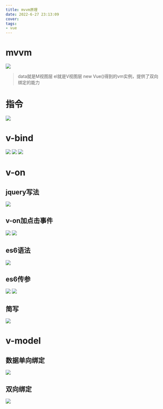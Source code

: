```yaml
---
title: mvvm原理
date: 2022-6-27 23:13:09
cover: 
tags:
- vue
---
```

# mvvm
![](https://blog-1258707945.cos.ap-guangzhou.myqcloud.com//blog/20220627232342.png)
> data就是M视图层
> el就是V视图层
> new Vue()得到的vm实例，提供了双向绑定的能力

# 指令
![](https://blog-1258707945.cos.ap-guangzhou.myqcloud.com//blog/20220627234653.png)

# v-bind
![](https://blog-1258707945.cos.ap-guangzhou.myqcloud.com//blog/20220628000651.png)
![](https://blog-1258707945.cos.ap-guangzhou.myqcloud.com//blog/20220628000629.png)
![](https://blog-1258707945.cos.ap-guangzhou.myqcloud.com//blog/20220628000829.png)

# v-on
## jquery写法
![](https://blog-1258707945.cos.ap-guangzhou.myqcloud.com//blog/20220628001535.png)
## v-on加点击事件
![](https://blog-1258707945.cos.ap-guangzhou.myqcloud.com//blog/20220628001928.png)
![](https://blog-1258707945.cos.ap-guangzhou.myqcloud.com//blog/20220628002000.png)
## es6语法
![](https://blog-1258707945.cos.ap-guangzhou.myqcloud.com//blog/20220628002119.png)
## es6传参
![](https://blog-1258707945.cos.ap-guangzhou.myqcloud.com//blog/20220628002533.png)
![](https://blog-1258707945.cos.ap-guangzhou.myqcloud.com//blog/20220628002928.png)
## 简写
![](https://blog-1258707945.cos.ap-guangzhou.myqcloud.com//blog/20220628003240.png)
# v-model
## 数据单向绑定
![](https://blog-1258707945.cos.ap-guangzhou.myqcloud.com//blog/20220628010416.png)
## 双向绑定
![](https://blog-1258707945.cos.ap-guangzhou.myqcloud.com//blog/20220628010725.png)